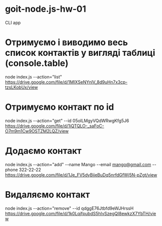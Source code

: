# goit-node.js-hw-01
 CLI app
# Отримуємо і виводимо весь список контактів у вигляді таблиці (console.table)
node index.js --action="list"
https://drive.google.com/file/d/1MIXSeNYnlV_8d9uHn7x3cp-tzsLKobUx/view 

# Отримуємо контакт по id
node index.js --action="get" --id 05olLMgyVQdWRwgKfg5J6
https://drive.google.com/file/d/1iQTQLO-_saFoC-O7m9m1Cw9OSTZM2LQZ/view

# Додаємо контакт
node index.js --action="add" --name Mango --email mango@gmail.com --phone 322-22-22
https://drive.google.com/file/d/1Je_FV5dyBijeBuDq5nrfdGfWj5N-pZgt/view

# Видаляємо контакт
node index.js --action="remove" --id qdggE76Jtbfd9eWJHrssH
https://drive.google.com/file/d/1k0LqjfpubdS5hIvSzegQI8ewkzX7YbTH/view
